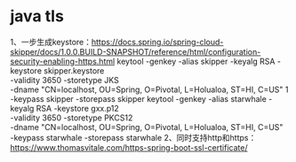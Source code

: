 # java tls
1、一步生成keystore：https://docs.spring.io/spring-cloud-skipper/docs/1.0.0.BUILD-SNAPSHOT/reference/html/configuration-security-enabling-https.html
keytool -genkey -alias skipper -keyalg RSA -keystore skipper.keystore \
-validity 3650 -storetype JKS \
-dname "CN=localhost, OU=Spring, O=Pivotal, L=Holualoa, ST=HI, C=US"  1
-keypass skipper -storepass skipper
keytool -genkey -alias starwhale -keyalg RSA -keystore gxx.p12 \
-validity 3650 -storetype PKCS12 \
-dname "CN=localhost, OU=Spring, O=Pivotal, L=Holualoa, ST=HI, C=US" \
-keypass starwhale -storepass starwhale
2、同时支持http和https：https://www.thomasvitale.com/https-spring-boot-ssl-certificate/